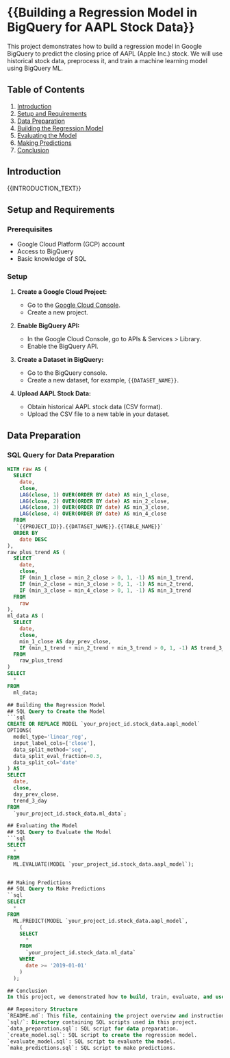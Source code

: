 # {{Building a Regression Model in BigQuery for AAPL Stock Data}}

This project demonstrates how to build a regression model in Google BigQuery to predict the closing price of AAPL (Apple Inc.) stock. We will use historical stock data, preprocess it, and train a machine learning model using BigQuery ML.

## Table of Contents

1. [Introduction](#introduction)
2. [Setup and Requirements](#setup-and-requirements)
3. [Data Preparation](#data-preparation)
4. [Building the Regression Model](#building-the-regression-model)
5. [Evaluating the Model](#evaluating-the-model)
6. [Making Predictions](#making-predictions)
7. [Conclusion](#conclusion)

## Introduction

{{INTRODUCTION_TEXT}}

## Setup and Requirements

### Prerequisites

- Google Cloud Platform (GCP) account
- Access to BigQuery
- Basic knowledge of SQL

### Setup

1. **Create a Google Cloud Project:**
   - Go to the [Google Cloud Console](https://console.cloud.google.com/).
   - Create a new project.

2. **Enable BigQuery API:**
   - In the Google Cloud Console, go to APIs & Services > Library.
   - Enable the BigQuery API.

3. **Create a Dataset in BigQuery:**
   - Go to the BigQuery console.
   - Create a new dataset, for example, `{{DATASET_NAME}}`.

4. **Upload AAPL Stock Data:**
   - Obtain historical AAPL stock data (CSV format).
   - Upload the CSV file to a new table in your dataset.

## Data Preparation

### SQL Query for Data Preparation

```sql
WITH raw AS (
  SELECT
    date,
    close,
    LAG(close, 1) OVER(ORDER BY date) AS min_1_close,
    LAG(close, 2) OVER(ORDER BY date) AS min_2_close,
    LAG(close, 3) OVER(ORDER BY date) AS min_3_close,
    LAG(close, 4) OVER(ORDER BY date) AS min_4_close
  FROM
   `{{PROJECT_ID}}.{{DATASET_NAME}}.{{TABLE_NAME}}`
  ORDER BY 
    date DESC
),
raw_plus_trend AS (
  SELECT 
    date,
    close,
    IF (min_1_close = min_2_close > 0, 1, -1) AS min_1_trend,
    IF (min_2_close = min_3_close > 0, 1, -1) AS min_2_trend,
    IF (min_3_close = min_4_close > 0, 1, -1) AS min_3_trend
  FROM 
    raw
),
ml_data AS (
  SELECT
    date,
    close,
    min_1_close AS day_prev_close,
    IF (min_1_trend + min_2_trend + min_3_trend > 0, 1, -1) AS trend_3_day
  FROM
    raw_plus_trend
)
SELECT
  *
FROM 
  ml_data;

## Building the Regression Model
## SQL Query to Create the Model
```sql
CREATE OR REPLACE MODEL `your_project_id.stock_data.aapl_model`
OPTIONS(
  model_type='linear_reg',
  input_label_cols=['close'],
  data_split_method='seq',
  data_split_eval_fraction=0.3,
  data_split_col='date'
) AS
SELECT
  date,
  close,
  day_prev_close,
  trend_3_day
FROM
  `your_project_id.stock_data.ml_data`;

## Evaluating the Model
## SQL Query to Evaluate the Model
```sql
SELECT
  *
FROM
  ML.EVALUATE(MODEL `your_project_id.stock_data.aapl_model`);


## Making Predictions
## SQL Query to Make Predictions
``sql
SELECT
  *
FROM
  ML.PREDICT(MODEL `your_project_id.stock_data.aapl_model`,
    (
    SELECT
      *
    FROM
      `your_project_id.stock_data.ml_data`
    WHERE
      date >= '2019-01-01'
    )
  );

## Conclusion
In this project, we demonstrated how to build, train, evaluate, and use a regression model in BigQuery to predict AAPL stock closing prices. By leveraging BigQuery ML, we can seamlessly integrate machine learning capabilities into our SQL workflows, enabling efficient and scalable data analysis and prediction.

## Repository Structure
`README.md`: This file, containing the project overview and instructions.
`sql/`: Directory containing SQL scripts used in this project.
`data_preparation.sql`: SQL script for data preparation.
`create_model.sql`: SQL script to create the regression model.
`evaluate_model.sql`: SQL script to evaluate the model.
`make_predictions.sql`: SQL script to make predictions.


